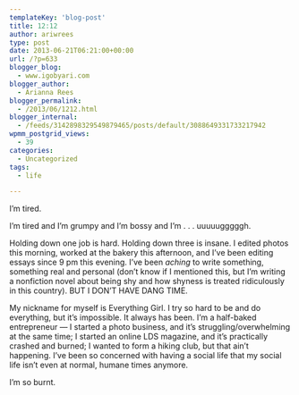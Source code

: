 ```yaml
---
templateKey: 'blog-post'
title: 12:12
author: ariwrees
type: post
date: 2013-06-21T06:21:00+00:00
url: /?p=633
blogger_blog:
  - www.igobyari.com
blogger_author:
  - Arianna Rees
blogger_permalink:
  - /2013/06/1212.html
blogger_internal:
  - /feeds/3142898329549879465/posts/default/3088649331733217942
wpmm_postgrid_views:
  - 39
categories:
  - Uncategorized
tags:
  - life

---
```

<div dir="ltr" style="text-align: left;">
  I&#8217;m tired.</p> 
  
  <p>
    I&#8217;m tired and I&#8217;m grumpy and I&#8217;m bossy and I&#8217;m . . . uuuuugggggh.
  </p>
  
  <p>
    Holding down one job is hard. Holding down three is insane. I edited photos this morning, worked at the bakery this afternoon, and I&#8217;ve been editing essays since 9 pm this evening. I&#8217;ve been <i>aching </i>to write something, something real and personal (don&#8217;t know if I mentioned this, but I&#8217;m writing a nonfiction novel about being shy and how shyness is treated ridiculously in this country). BUT I DON&#8217;T HAVE DANG TIME.
  </p>
  
  <p>
    My nickname for myself is Everything Girl. I try so hard to be and do everything, but it&#8217;s impossible. It always has been. I&#8217;m a half-baked entrepreneur &#8212; I started a photo business, and it&#8217;s struggling/overwhelming at the same time; I started an online LDS magazine, and it&#8217;s practically crashed and burned; I wanted to form a hiking club, but that ain&#8217;t happening. I&#8217;ve been so concerned with having a social life that my social life isn&#8217;t even at normal, humane times anymore.
  </p>
  
  <p>
    I&#8217;m so burnt.&nbsp;
  </p>
</div>